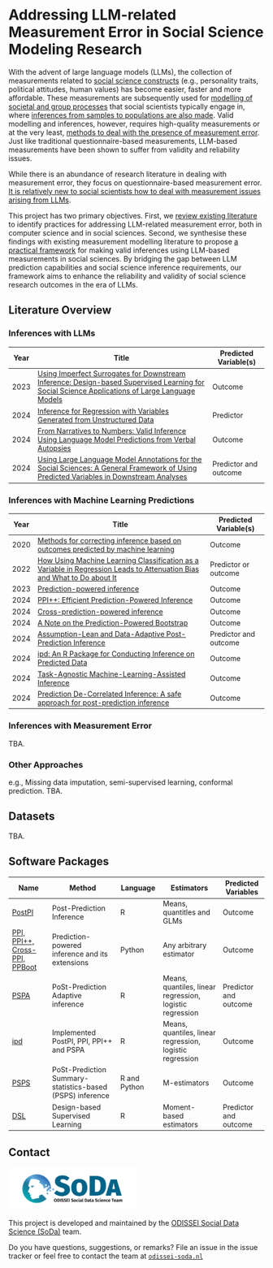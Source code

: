 # Addressing LLM-related Measurement Error in Social Science Modeling Research

With the advent of large language models (LLMs), the collection of measurements related to  <ins>social science constructs</ins> (e.g., personality traits, political attitudes, human values) has become easier, faster and more affordable. These measurements are subsequently used for <ins>modelling of societal and group processes</ins> that social scientists typically engage in, where <ins>inferences from samples to populations are also made</ins>. Valid modelling and inferences, however, requires high-quality measurements or at the very least, <ins>methods to deal with the presence of measurement error</ins>. Just like traditional questionnaire-based measurements, LLM-based measurements have been shown to suffer from validity and reliability issues. 

While there is an abundance of research literature in dealing with measurement error, they focus on questionnaire-based measurement error. <ins>It is relatively new to social scientists how to deal with measurement issues arising from LLMs</ins>. 

This project has two primary objectives. First, we <ins>review existing literature</ins> to identify practices for addressing LLM-related measurement error, both in computer science and in social sciences. Second, we synthesise these findings with existing measurement modelling literature to propose <ins>a practical framework</ins> for making valid inferences using LLM-based measurements in social sciences. By bridging the gap between LLM prediction capabilities and social science inference requirements, our framework aims to enhance the reliability and validity of social science research outcomes in the era of LLMs.

## Literature Overview
### Inferences with LLMs

| Year | Title | Predicted Variable(s) | 
| --- | --- | --- |
| 2023 | [Using Imperfect Surrogates for Downstream Inference: Design-based Supervised Learning for Social Science Applications of Large Language Models](https://openreview.net/pdf?id=e8RZwixcE4) | Outcome |
| 2024 | [Inference for Regression with Variables Generated from Unstructured Data](https://arxiv.org/pdf/2402.15585) | Predictor |
| 2024 | [From Narratives to Numbers: Valid Inference Using Language Model Predictions from Verbal Autopsies](https://openreview.net/pdf?id=QbCHlIqbDJ) | Outcome |
| 2024 | [Using Large Language Model Annotations for the Social Sciences: A General Framework of Using Predicted Variables in Downstream Analyses](https://naokiegami.com/paper/dsl_ss.pdf) | Predictor and outcome |

### Inferences with Machine Learning Predictions

| Year | Title | Predicted Variable(s) | 
| --- | --- | --- |
| 2020 | [Methods for correcting inference based on outcomes predicted by machine learning](https://www.pnas.org/doi/full/10.1073/pnas.2001238117?gad_source=1&gclid=CjwKCAiAxqC6BhBcEiwAlXp45xykgurcH-QuopXIjbAOtssXUZoCauzjRRTmmd-Ud3FFmJp3RhODIBoCgUsQAvD_BwE) | Outcome |
| 2022 | [How Using Machine Learning Classification as a Variable in Regression Leads to Attenuation Bias and What to Do about It](https://ideas.repec.org/p/osf/socarx/453jk.html) | Predictor or outcome |
| 2023 | [Prediction-powered inference](https://www.science.org/doi/10.1126/science.adi6000) | Outcome |
| 2024 | [PPI++: Efficient Prediction-Powered Inference](https://arxiv.org/abs/2311.01453) | Outcome |
| 2024 | [Cross-prediction-powered inference](https://www.pnas.org/doi/abs/10.1073/pnas.2322083121?gad_source=1&gclid=CjwKCAiAxqC6BhBcEiwAlXp455jkwwIzsaI_14eWknuE5daWeUS4TGu8V--VwXJf9bGEUJ5vJodv7BoCEGEQAvD_BwE) | Outcome |
| 2024 | [A Note on the Prediction-Powered Bootstrap](https://arxiv.org/abs/2405.18379) | Outcome |
| 2024 | [Assumption-Lean and Data-Adaptive Post-Prediction Inference](https://arxiv.org/abs/2311.14220) | Predictor and outcome |
| 2024 | [ipd: An R Package for Conducting Inference on Predicted Data](https://arxiv.org/abs/2410.09665) | Outcome |
| 2024 | [Task-Agnostic Machine-Learning-Assisted Inference](https://arxiv.org/abs/2405.20039) | Outcome |
| 2024 | [Prediction De-Correlated Inference: A safe approach for post-prediction inference](https://arxiv.org/abs/2312.06478) | Outcome |

### Inferences with Measurement Error
TBA.

### Other Approaches
e.g., Missing data imputation, semi-supervised learning, conformal prediction. 
TBA.

## Datasets
TBA.

## Software Packages
| Name | Method | Language | Estimators | Predicted Variables |
|----|----|----|----|----|
| [PostPI](https://github.com/leekgroup/postpi) | Post-Prediction Inference | R | Means, quantitles and GLMs | Outcome | 
| [PPI, PPI++, Cross-PPI, PPBoot](https://github.com/aangelopoulos/ppi_py) | Prediction-powered inference and its extensions | Python | Any arbitrary estimator | Outcome | 
| [PSPA](https://github.com/qlu-lab/pspa) | PoSt-Prediction Adaptive inference | R | Means, quantiles, linear regression, logistic regression | Predictor and outcome | 
| [ipd](https://github.com/ipd-tools/ipd) | Implemented PostPI, PPI, PPI++ and PSPA | R | Means, quantiles, linear regression, logistic regression | Outcome | 
| [PSPS](https://github.com/qlu-lab/psps) | PoSt-Prediction Summary-statistics-based (PSPS) inference | R and Python | M-estimators | Outcome | 
| [DSL](https://naokiegami.com/dsl/) | Design-based Supervised Learning | R | Moment-based estimators | Predictor and outcome | 


## Contact
<img src="./img/soda_logo.png" alt="SoDa logo" width="250px"/>

This project is developed and maintained by the [ODISSEI Social Data
Science (SoDa)](https://odissei-soda.nl) team.

Do you have questions, suggestions, or remarks? File an issue in the
issue tracker or feel free to contact the team at [`odissei-soda.nl`](https://odissei-soda.nl)
